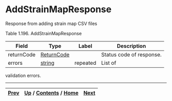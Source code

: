 
# AddStrainMapResponse

Response from adding strain map CSV files

Table 1.196. AddStrainMapResponse

Field| Type| Label| Description  
---|---|---|---  
returnCode| [ReturnCode](ch01s04s04.md "Return Code")|  | Status code of response.   
errors| [string](ch01s11.md "gRPC Scalar Value Types")| repeated| List of
validation errors.  
  
  

* * *

[Prev](ch01s09s03s02.md) | [Up](ch01s09s03.md) / [Contents](index.md) / [Home](../../index.htm)|  [Next](ch01s09s03s04.md)  
---|---|---

